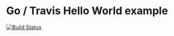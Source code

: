 # Go / Travis Hello World example

[![Build Status](https://travis-ci.org/mattoddie/go-travis-helloworld.svg?branch=master)](https://travis-ci.org/mattoddie/go-travis-helloworld)
